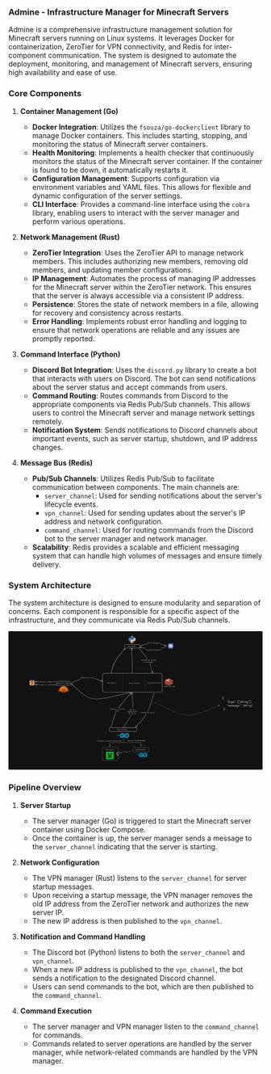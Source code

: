 ### Admine - Infrastructure Manager for Minecraft Servers

Admine is a comprehensive infrastructure management solution for Minecraft servers running on Linux systems. It leverages Docker for containerization, ZeroTier for VPN connectivity, and Redis for inter-component communication. The system is designed to automate the deployment, monitoring, and management of Minecraft servers, ensuring high availability and ease of use.

### Core Components

1. **Container Management (Go)**
   - **Docker Integration**: Utilizes the `fsouza/go-dockerclient` library to manage Docker containers. This includes starting, stopping, and monitoring the status of Minecraft server containers.
   - **Health Monitoring**: Implements a health checker that continuously monitors the status of the Minecraft server container. If the container is found to be down, it automatically restarts it.
   - **Configuration Management**: Supports configuration via environment variables and YAML files. This allows for flexible and dynamic configuration of the server settings.
   - **CLI Interface**: Provides a command-line interface using the `cobra` library, enabling users to interact with the server manager and perform various operations.

2. **Network Management (Rust)**
   - **ZeroTier Integration**: Uses the ZeroTier API to manage network members. This includes authorizing new members, removing old members, and updating member configurations.
   - **IP Management**: Automates the process of managing IP addresses for the Minecraft server within the ZeroTier network. This ensures that the server is always accessible via a consistent IP address.
   - **Persistence**: Stores the state of network members in a file, allowing for recovery and consistency across restarts.
   - **Error Handling**: Implements robust error handling and logging to ensure that network operations are reliable and any issues are promptly reported.

3. **Command Interface (Python)**
   - **Discord Bot Integration**: Uses the `discord.py` library to create a bot that interacts with users on Discord. The bot can send notifications about the server status and accept commands from users.
   - **Command Routing**: Routes commands from Discord to the appropriate components via Redis Pub/Sub channels. This allows users to control the Minecraft server and manage network settings remotely.
   - **Notification System**: Sends notifications to Discord channels about important events, such as server startup, shutdown, and IP address changes.

4. **Message Bus (Redis)**
   - **Pub/Sub Channels**: Utilizes Redis Pub/Sub to facilitate communication between components. The main channels are:
     - `server_channel`: Used for sending notifications about the server's lifecycle events.
     - `vpn_channel`: Used for sending updates about the server's IP address and network configuration.
     - `command_channel`: Used for routing commands from the Discord bot to the server manager and network manager.
   - **Scalability**: Redis provides a scalable and efficient messaging system that can handle high volumes of messages and ensure timely delivery.

### System Architecture

The system architecture is designed to ensure modularity and separation of concerns. Each component is responsible for a specific aspect of the infrastructure, and they communicate via Redis Pub/Sub channels.

![alt text](.assets/image.png)

### Pipeline Overview

1. **Server Startup**
   - The server manager (Go) is triggered to start the Minecraft server container using Docker Compose.
   - Once the container is up, the server manager sends a message to the `server_channel` indicating that the server is starting.

2. **Network Configuration**
   - The VPN manager (Rust) listens to the `server_channel` for server startup messages.
   - Upon receiving a startup message, the VPN manager removes the old IP address from the ZeroTier network and authorizes the new server IP.
   - The new IP address is then published to the `vpn_channel`.

3. **Notification and Command Handling**
   - The Discord bot (Python) listens to both the `server_channel` and `vpn_channel`.
   - When a new IP address is published to the `vpn_channel`, the bot sends a notification to the designated Discord channel.
   - Users can send commands to the bot, which are then published to the `command_channel`.

4. **Command Execution**
   - The server manager and VPN manager listen to the `command_channel` for commands.
   - Commands related to server operations are handled by the server manager, while network-related commands are handled by the VPN manager.
